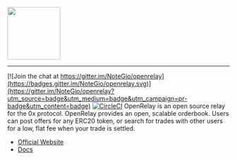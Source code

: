 <img src="https://openrelay-web-prod.s3.us-east-2.amazonaws.com/img/profile.png" width="120px"></img>

---

[![Join the chat at https://gitter.im/NoteGio/openrelay](https://badges.gitter.im/NoteGio/openrelay.svg)](https://gitter.im/NoteGio/openrelay?utm_source=badge&utm_medium=badge&utm_campaign=pr-badge&utm_content=badge) [![CircleCI](https://circleci.com/gh/NoteGio/openrelay.svg?style=svg)](https://circleci.com/gh/NoteGio/openrelay)
OpenRelay is an open source relay for the 0x protocol. OpenRelay provides an open, scalable orderbook. Users can post offers for any ERC20 token, or search for trades with other users for a low, flat fee when your trade is settled.

* [Official Website](https://openrelay.xyz/)
* [Docs](https://openrelay.xyz/docs)
